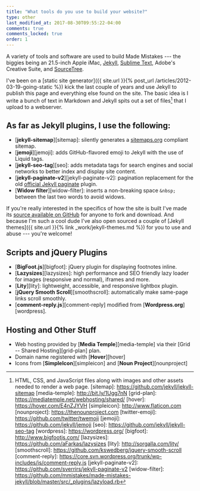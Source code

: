 ```yaml
---
title: "What tools do you use to build your website?"
type: other
last_modified_at: 2017-08-30T09:55:22-04:00
comments: true
comments_locked: true
order: 1
---
```


A variety of tools and software are used to build Made Mistakes --- the biggies being an 21.5-inch Apple iMac, [Jekyll](http://jekyllrb.com), [Sublime Text](http://www.sublimetext.com), Adobe's Creative Suite, and [SourceTree](https://www.sourcetreeapp.com/).

I've been on a [static site generator]({{ site.url }}{% post_url /articles/2012-03-19-going-static %}) kick the last couple of years and use Jekyll to publish this page and everything else found on the site. The basic idea is I write a bunch of text in Markdown and Jekyll spits out a set of files[^files] that I upload to a webserver.

## As far as Jekyll plugins, I use the following:

- [**jekyll-sitemap**][sitemap]: silently generates a [sitemaps.org](http://www.sitemaps.org/) compliant sitemap.
- [**jemoji**][jemoji]: adds GitHub-flavored emoji to Jekyll with the use of Liquid tags.
- [**jekyll-seo-tag**][seo]: adds metadata tags for search engines and social networks to better index and display site content.
- [**jekyll-paginate-v2**][jekyll-paginate-v2]: pagination replacement for the old [official Jekyll paginate](https://github.com/jekyll/jekyll-paginate) plugin.
- [**Widow filter**][widow-filter]: inserts a non-breaking space `&nbsp;` between the last two words to avoid widows.

If you're really interested in the specifics of how the site is built I've made its [source available on GitHub](https://github.com/mmistakes/made-mistakes-jekyll) for anyone to fork and download. And because I'm such a cool dude I've also open sourced a couple of [Jekyll themes]({{ site.url }}{% link _work/jekyll-themes.md %}) for you to use and abuse --- you're welcome!

## Scripts and jQuery Plugins

- [**BigFoot.js**][bigfoot]: jQuery plugin for displaying footnotes inline.
- [**Lazysizes**][lazysizes]: high performance and SEO friendly lazy loader for images (responsive and normal), iframes and more.
- [**Lity**][lity]: lightweight, accessible, and responsive lightbox plugin.
- [**jQuery Smooth Scroll**][smoothscroll]: automatically make same-page links scroll smoothly.
- [**comment-reply.js**][comment-reply] modified from [**Wordpress.org**][wordpress].

## Hosting and Other Stuff

- Web hosting provided by [**Media Temple**][media-temple] via their [Grid -- Shared Hosting][grid-plan] plan.
- Domain name registered with [**Hover**][hover]
- Icons from [**SimpleIcon**][simpleicon] and [**Noun Project**][nounproject]

[^files]: HTML, CSS, and JavaScript files along with images and other assets needed to render a web page.
[sitemap]: https://github.com/jekyll/jekyll-sitemap
[media-temple]: http://bit.ly/1Ugg7nN
[grid-plan]: https://mediatemple.net/webhosting/shared/
[hover]: https://hover.com/E4nZJYVH
[simpleicon]: http://www.flaticon.com
[nounproject]: https://thenounproject.com
[twitter-emoji]: https://github.com/twitter/twemoji
[jemoji]: https://github.com/jekyll/jemoji
[seo]: https://github.com/jekyll/jekyll-seo-tag
[wordpress]: https://wordpress.org/
[bigfoot]: http://www.bigfootjs.com/
[lazysizes]: https://github.com/aFarkas/lazysizes
[lity]: http://sorgalla.com/lity/
[smoothscroll]: https://github.com/kswedberg/jquery-smooth-scroll
[comment-reply]: https://core.svn.wordpress.org/trunk/wp-includes/js/comment-reply.js
[jekyll-paginate-v2]: https://github.com/sverrirs/jekyll-paginate-v2
[widow-filter]: https://github.com/mmistakes/made-mistakes-jekyll/blob/master/src/_plugins/lazyload.rb
